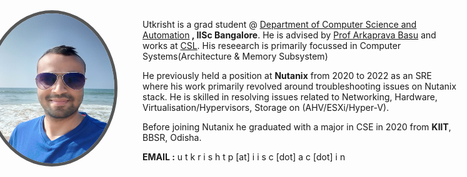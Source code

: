 <img width="200" height="240" src="profile.jpg" style="float: left; margin: 0px 20px 0px -250px; border-radius: 50%;  border: 5px solid #555;">

Utkrisht is a grad student @ [Department of Computer Science and Automation](https://www.csa.iisc.ac.in/)<b> , IISc Bangalore</b>. He is advised by [Prof Arkaprava Basu](https://www.csa.iisc.ac.in/~arkapravab/index.html) and works at [CSL](https://csl.csa.iisc.ac.in/). His reseearch is primarily focussed in Computer Systems(Architecture & Memory Subsystem) 

He previously held a position at <b>Nutanix</b> from 2020 to 2022 as an SRE where his work primarily revolved around troubleshooting issues on Nutanix stack. He is skilled in resolving issues related to Networking, Hardware, Virtualisation/Hypervisors, Storage on (AHV/ESXi/Hyper-V).

Before joining Nutanix he graduated with a major in CSE in 2020 from <b>KIIT</b>, BBSR, Odisha.

<b>EMAIL :</b> u t k r i s h t p [at] i i s c [dot] a c [dot] i n


